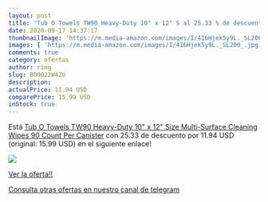 ```yaml
---
layout: post
title: 'Tub O Towels TW90 Heavy-Duty 10" x 12" S al 25.33 % de descuento'
date: 2020-09-17 14:37:17
thumbnailImage: 'https://m.media-amazon.com/images/I/416Hjek5y9L._SL200_.jpg'
images: [ 'https://m.media-amazon.com/images/I/416Hjek5y9L._SL200_.jpg' ]
comments: true
category: ofertas
author: ring
slug: B00022W4ZU
description:
actualPrice: 11.94 USD
comparePrice: 15.99 USD
inStock: true
---
```


Está [Tub O Towels TW90 Heavy-Duty 10" x 12" Size Multi-Surface Cleaning Wipes  90 Count Per Canister](https://www.amazon.com/dp/B00022W4ZU/?tag=redken08-20) con 25.33 de descuento por 11.94 USD (original: 15.99 USD) en el siguiente enlace!

[![](https://m.media-amazon.com/images/I/416Hjek5y9L._SL200_.jpg)](https://www.amazon.com/dp/B00022W4ZU/?tag=redken08-20)

[Ver la oferta!!](https://www.amazon.com/dp/B00022W4ZU/?tag=redken08-20)

[Consulta otras ofertas en nuestro canal de telegram](https://t.me/s/ofertas25)
